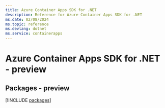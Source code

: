 ```yaml
---
title: Azure Container Apps SDK for .NET
description: Reference for Azure Container Apps SDK for .NET
ms.date: 02/08/2024
ms.topic: reference
ms.devlang: dotnet
ms.service: containerapps
---
```

# Azure Container Apps SDK for .NET - preview
## Packages - preview
[!INCLUDE [packages](container-apps-index.md)]